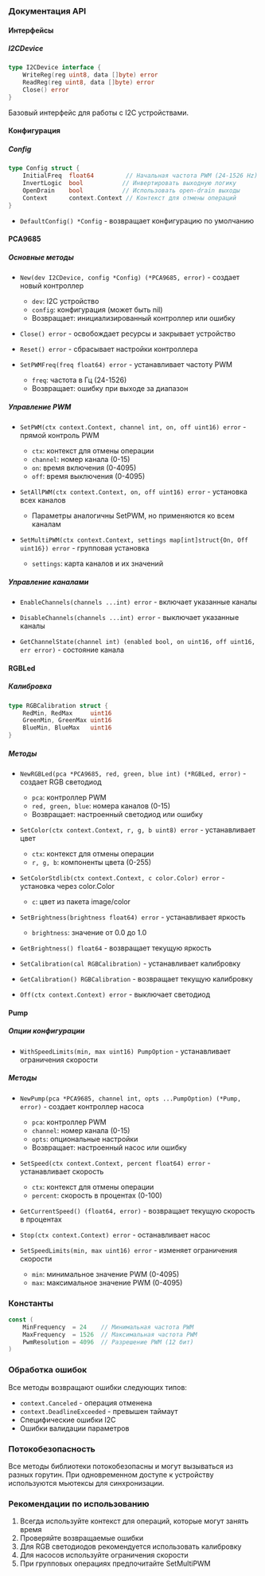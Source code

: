 ### Документация API

#### Интерфейсы

##### I2CDevice
```go
type I2CDevice interface {
    WriteReg(reg uint8, data []byte) error
    ReadReg(reg uint8, data []byte) error
    Close() error
}
```
Базовый интерфейс для работы с I2C устройствами.

#### Конфигурация

##### Config
```go
type Config struct {
    InitialFreq  float64         // Начальная частота PWM (24-1526 Hz)
    InvertLogic  bool           // Инвертировать выходную логику
    OpenDrain    bool           // Использовать open-drain выходы
    Context      context.Context // Контекст для отмены операций
}
```

- `DefaultConfig() *Config` - возвращает конфигурацию по умолчанию

#### PCA9685

##### Основные методы
- `New(dev I2CDevice, config *Config) (*PCA9685, error)` - создает новый контроллер
  - `dev`: I2C устройство
  - `config`: конфигурация (может быть nil)
  - Возвращает: инициализированный контроллер или ошибку

- `Close() error` - освобождает ресурсы и закрывает устройство

- `Reset() error` - сбрасывает настройки контроллера

- `SetPWMFreq(freq float64) error` - устанавливает частоту PWM
  - `freq`: частота в Гц (24-1526)
  - Возвращает: ошибку при выходе за диапазон

##### Управление PWM
- `SetPWM(ctx context.Context, channel int, on, off uint16) error` - прямой контроль PWM
  - `ctx`: контекст для отмены операции
  - `channel`: номер канала (0-15)
  - `on`: время включения (0-4095)
  - `off`: время выключения (0-4095)

- `SetAllPWM(ctx context.Context, on, off uint16) error` - установка всех каналов
  - Параметры аналогичны SetPWM, но применяются ко всем каналам

- `SetMultiPWM(ctx context.Context, settings map[int]struct{On, Off uint16}) error` - групповая установка
  - `settings`: карта каналов и их значений

##### Управление каналами
- `EnableChannels(channels ...int) error` - включает указанные каналы

- `DisableChannels(channels ...int) error` - выключает указанные каналы

- `GetChannelState(channel int) (enabled bool, on uint16, off uint16, err error)` - состояние канала

#### RGBLed

##### Калибровка
```go
type RGBCalibration struct {
    RedMin, RedMax     uint16
    GreenMin, GreenMax uint16
    BlueMin, BlueMax   uint16
}
```

##### Методы
- `NewRGBLed(pca *PCA9685, red, green, blue int) (*RGBLed, error)` - создает RGB светодиод
  - `pca`: контроллер PWM
  - `red, green, blue`: номера каналов (0-15)
  - Возвращает: настроенный светодиод или ошибку

- `SetColor(ctx context.Context, r, g, b uint8) error` - устанавливает цвет
  - `ctx`: контекст для отмены операции
  - `r, g, b`: компоненты цвета (0-255)

- `SetColorStdlib(ctx context.Context, c color.Color) error` - установка через color.Color
  - `c`: цвет из пакета image/color

- `SetBrightness(brightness float64) error` - устанавливает яркость
  - `brightness`: значение от 0.0 до 1.0

- `GetBrightness() float64` - возвращает текущую яркость

- `SetCalibration(cal RGBCalibration)` - устанавливает калибровку
- `GetCalibration() RGBCalibration` - возвращает текущую калибровку

- `Off(ctx context.Context) error` - выключает светодиод

#### Pump

##### Опции конфигурации
- `WithSpeedLimits(min, max uint16) PumpOption` - устанавливает ограничения скорости

##### Методы
- `NewPump(pca *PCA9685, channel int, opts ...PumpOption) (*Pump, error)` - создает контроллер насоса
  - `pca`: контроллер PWM
  - `channel`: номер канала (0-15)
  - `opts`: опциональные настройки
  - Возвращает: настроенный насос или ошибку

- `SetSpeed(ctx context.Context, percent float64) error` - устанавливает скорость
  - `ctx`: контекст для отмены операции
  - `percent`: скорость в процентах (0-100)

- `GetCurrentSpeed() (float64, error)` - возвращает текущую скорость в процентах

- `Stop(ctx context.Context) error` - останавливает насос

- `SetSpeedLimits(min, max uint16) error` - изменяет ограничения скорости
  - `min`: минимальное значение PWM (0-4095)
  - `max`: максимальное значение PWM (0-4095)

### Константы

```go
const (
    MinFrequency  = 24    // Минимальная частота PWM
    MaxFrequency  = 1526  // Максимальная частота PWM
    PwmResolution = 4096  // Разрешение PWM (12 бит)
)
```

### Обработка ошибок

Все методы возвращают ошибки следующих типов:
- `context.Canceled` - операция отменена
- `context.DeadlineExceeded` - превышен таймаут
- Специфические ошибки I2C
- Ошибки валидации параметров

### Потокобезопасность

Все методы библиотеки потокобезопасны и могут вызываться из разных горутин.
При одновременном доступе к устройству используются мьютексы для синхронизации.

### Рекомендации по использованию

1. Всегда используйте контекст для операций, которые могут занять время
2. Проверяйте возвращаемые ошибки
3. Для RGB светодиодов рекомендуется использовать калибровку
4. Для насосов используйте ограничения скорости
5. При групповых операциях предпочитайте SetMultiPWM